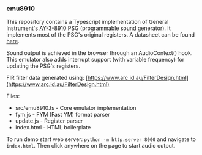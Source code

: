 ### emu8910

This repository contains a Typescript implementation of General Instrument's [AY-3-8910](https://en.wikipedia.org/wiki/General_Instrument_AY-3-8910) PSG (programmable sound generator).
It implements most of the PSG's original registers. A datasheet can be found [here](http://map.grauw.nl/resources/sound/generalinstrument_ay-3-8910.pdf).

Sound output is achieved in the browser through an AudioContext() hook. <br>
This emulator also adds interrupt support (with variable frequency) for updating the PSG's registers.

FIR filter data generated using:
[https://www.arc.id.au/FilterDesign.html](https://www.arc.id.au/FilterDesign.html)

Files:

* src/emu8910.ts - Core emulator implementation
* fym.js - FYM (Fast YM) format parser
* update.js - Register parser
* index.html - HTML boilerplate

To run demo start web server: `python -m http.server 8000` and navigate to `index.html`.
Then click anywhere on the page to start audio output.

